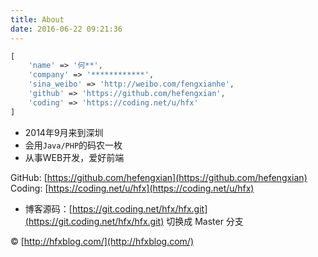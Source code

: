 ```yaml
---
title: About
date: 2016-06-22 09:21:36
---
```


```php
[
    'name' => '何**',
    'company' => '************',
    'sina_weibo' => 'http://weibo.com/fengxianhe',
    'github' => 'https://github.com/hefengxian',
    'coding' => 'https://coding.net/u/hfx'
]
```

* 2014年9月来到深圳
* 会用`Java/PHP`的码农一枚
* 从事WEB开发，爱好前端

GitHub: [https://github.com/hefengxian](https://github.com/hefengxian)
Coding: [https://coding.net/u/hfx](https://coding.net/u/hfx)

- 博客源码：[https://git.coding.net/hfx/hfx.git](https://git.coding.net/hfx/hfx.git) 切换成 Master 分支


&copy; [http://hfxblog.com/](http://hfxblog.com/)
